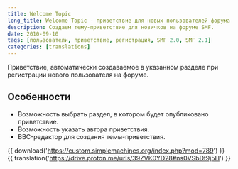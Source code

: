 ```yaml
---
title: Welcome Topic
long_title: Welcome Topic - приветствие для новых пользователей форума
description: Создаем тему-приветствие для новичков на форуме SMF.
date: 2010-09-10
tags: [пользователи, приветствие, регистрация, SMF 2.0, SMF 2.1]
categories: [translations]
---
```


Приветствие, автоматически создаваемое в указанном разделе при регистрации нового пользователя на форуме.

<!-- more -->

## Особенности

* Возможность выбрать раздел, в котором будет опубликовано приветствие.
* Возможность указать автора приветствия.
* BBC-редактор для создания темы-приветствия.

{{ download('https://custom.simplemachines.org/index.php?mod=789') }}
{{ translation('https://drive.proton.me/urls/39ZVK0YD28#ns0VSbDt9j5H') }}
